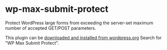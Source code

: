 wp-max-submit-protect
=====================

Protect WordPress large forms from exceeding the server-set maximum number of accepted GET/POST parameters.

This plugin can be [downloaded and installed from wordpress.org](http://wordpress.org/plugins/wp-max-submit-protect/) Search for "WP Max Submit Protect".
